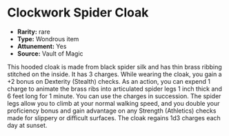 
# Clockwork Spider Cloak

* **Rarity:** rare
* **Type:** Wondrous item
* **Attunement:** Yes
* **Source:** Vault of Magic


This hooded cloak is made from black spider silk and has thin brass ribbing stitched on the inside. It has 3 charges. While wearing the cloak, you gain a +2 bonus on Dexterity (Stealth) checks. As an action, you can expend 1 charge to animate the brass ribs into articulated spider legs 1 inch thick and 6 feet long for 1 minute. You can use the charges in succession. The spider legs allow you to climb at your normal walking speed, and you double your proficiency bonus and gain advantage on any Strength (Athletics) checks made for slippery or difficult surfaces. The cloak regains 1d3 charges each day at sunset.

